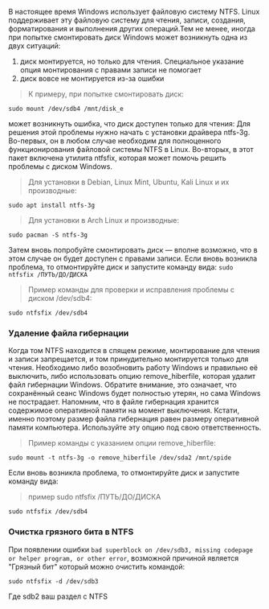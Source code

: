 В настоящее время Windows использует файловую систему NTFS. Linux поддерживает эту файловую систему для чтения, записи, создания, форматирования и выполнения других операций.Тем не менее, иногда при попытке смонтировать диск Windows может возникнуть одна из двух ситуаций:
1. диск монтируется, но только для чтения. Специальное указание опция монтирования с правами записи не помогает
2. диск вовсе не монтируется из-за ошибки

>К примеру, при попытке смонтировать диск:
```shell
sudo mount /dev/sdb4 /mnt/disk_e
```

может возникнуть ошибка, что диск доступен только для чтения:
Для решения этой проблемы нужно начать с установки драйвера ntfs-3g. Во-первых, он в любом случае необходим для полноценного функционирования файловой системы NTFS в Linux. Во-вторых, в этот пакет включена утилита ntfsfix, которая может помочь решить проблемы с диском Windows.

>Для установки в Debian, Linux Mint, Ubuntu, Kali Linux и их производные:
```shell
sudo apt install ntfs-3g
```

>Для установки в Arch Linux и производные:
```shell
sudo pacman -S ntfs-3g
```

Затем вновь попробуйте смонтировать диск — вполне возможно, что в этом случае он будет доступен с правами записи.
Если вновь возникла проблема, то отмонтируйте диск и запустите команду вида:
`sudo ntfsfix /ПУТЬ/ДО/ДИСКА`

>Пример команды для проверки и исправления проблемы с диском /dev/sdb4:
```shell
sudo ntfsfix /dev/sdb4
```
### Удаление файла гибернации
Когда том NTFS находится в спящем режиме, монтирование для чтения и записи запрещается, и том принудительно монтируется только для чтения. Необходимо либо возобновить работу Windows и правильно её выключить, либо использовать опцию remove_hiberfile, которая удалит файл гибернации Windows. Обратите внимание, это означает, что сохранённый сеанс Windows будет полностью утерян, но сама Windows не пострадает. Напомним, что в файле гибернация хранится содержимое оперативной памяти на момент выключения. Кстати, именно поэтому размер файла гибернация равен размеру оперативной памяти компьютера. Используйте эту опцию под свою ответственность.

>Пример команды с указанием опции remove_hiberfile:
```shell
sudo mount -t ntfs-3g -o remove_hiberfile /dev/sda2 /mnt/spide
```

Если вновь возникла проблема, то отмонтируйте диск и запустите команду вида: 

>пример sudo ntfsfix /ПУТЬ/ДО/ДИСКА  
```shell
sudo ntfsfix /dev/sdb4
```
### Очистка грязного бита в NTFS
При появлении ошибки `bad superblock on /dev/sdb3, missing codepage or helper program, or other error`, возможной причиной является "Грязный бит" который можно очистить командой:
```shell
sudo ntfsfix -d /dev/sdb3
```
Где sdb2 ваш раздел с NTFS
